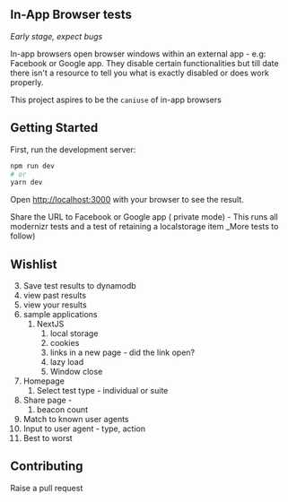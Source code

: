 

## In-App Browser tests

_Early stage, expect bugs_

 In-app browsers open browser windows within an external app - e.g: Facebook or Google app. They disable certain functionalities but till date there isn't a resource to tell you what is exactly disabled or does work properly.

This project aspires to be the `caniuse` of in-app browsers

## Getting Started

First, run the development server:

```bash
npm run dev
# or
yarn dev
```

Open [http://localhost:3000](http://localhost:3000) with your browser to see the result.

Share the URL to Facebook or Google app ( private mode) - This runs all modernizr tests and a test of retaining a localstorage item _More tests to follow)

## Wishlist
3. Save test results to dynamodb
4. view past results 
5. view your results
6. sample applications
    1. NextJS 
        1. local storage
        2. cookies
        3. links in a new page - did the link open?
        4. lazy load
        5. Window close 
7. Homepage
    1. Select test type - individual or suite
8. Share page - 
    1. beacon count
9. Match to known user agents
10. Input to user agent - type, action
11. Best to worst

## Contributing 
Raise a pull request

